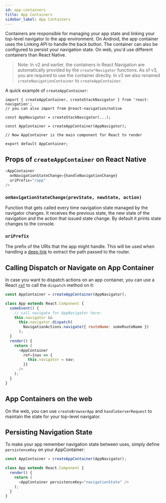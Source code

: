 ```yaml
---
id: app-containers
title: App Containers
sidebar_label: App Containers
---
```


Containers are responsible for managing your app state and linking your top-level navigator to the app environment. On Android, the app container uses the Linking API to handle the back button. The container can also be configured to persist your navigation state. On web, you'd use different containers than React Native.

> Note: In v2 and earlier, the containers in React Navigation are automatically provided by the `create*Navigator` functions. As of v3, you are required to use the container directly. In v3 we also renamed `createNavigationContainer` to `createAppContainer`.

A quick example of `createAppContainer`:

```
import { createAppContainer, createStackNavigator } from 'react-navigation';
// you can also import from @react-navigation/native

const AppNavigator = createStackNavigator(...);

const AppContainer = createAppContainer(AppNavigator);

// Now AppContainer is the main component for React to render

export default AppContainer;
```

## Props of `createAppContainer` on React Native

```js
<AppContainer
  onNavigationStateChange={handleNavigationChange}
  uriPrefix="/app"
/>
```

### `onNavigationStateChange(prevState, newState, action)`

Function that gets called every time navigation state managed by the navigator changes. It receives the previous state, the new state of the navigation and the action that issued state change. By default it prints state changes to the console.

### `uriPrefix`

The prefix of the URIs that the app might handle. This will be used when handling a [deep link](deep-linking.html) to extract the path passed to the router.

## Calling Dispatch or Navigate on App Container

In case you want to dispatch actions on an app container, you can use a React [`ref`](https://facebook.github.io/react/docs/refs-and-the-dom.html#the-ref-callback-attribute) to call the `dispatch` method on it:

```js
const AppContainer = createAppContainer(AppNavigator);

class App extends React.Component {
  someEvent() {
    // call navigate for AppNavigator here:
    this.navigator &&
      this.navigator.dispatch(
        NavigationActions.navigate({ routeName: someRouteName })
      );
  }
  render() {
    return (
      <AppContainer
        ref={nav => {
          this.navigator = nav;
        }}
      />
    );
  }
}
```

## App Containers on the web

On the web, you can use `createBrowserApp` and `handleServerRequest` to maintain the state for your top-level navigator.

## Persisting Navigation State
To make your app remember navigation state between uses, simply define `persistenceKey` on your AppContainer:

```js
const AppContainer = createAppContainer(AppNavigator);

class App extends React.Component {
  render() {
    return (
      <AppContainer persistenceKey="navigationState" />
    );
  }
}
```

